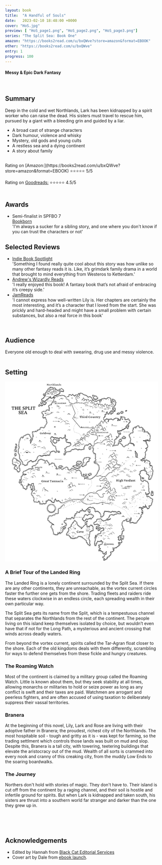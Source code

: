 ```yaml
---
layout: book
title:  "A Handful of Souls"
date:   2023-02-10 18:48:00 +0000
cover: "HoS.jpg"
preview: [ "HoS_page1.png", "HoS_page2.png", "HoS_page3.png"]
series: "The Split Sea: Book One"
amazon: "https://books2read.com/u/bxQWve?store=amazon&format=EBOOK"
other: "https://books2read.com/u/bxQWve"
entry: 1
progress: 100
---
```


#### Messy & Epic Dark Fantasy
<br />

## Summary

Deep in the cold and wet Northlands, Lark has been kidnapped by a spirit worker who can raise the dead. His sisters must travel to rescue him, pursued by a giant with a bleeding grin and guided by a liar.

- A broad cast of strange characters
- Dark humour, violence and whisky
- Mystery, old gods and young cults
- A restless sea and a dying continent
- A story about family

<br />
Rating on [Amazon:](https://books2read.com/u/bxQWve?store=amazon&format=EBOOK) ⭐⭐⭐⭐⭐ 5/5

Rating on [Goodreads:](https://www.goodreads.com/book/show/56537126-a-handful-of-souls) ⭐⭐⭐⭐<span class="small-star">⭐</span> 4.5/5
<br />
<br />

## Awards
- Semi-finalist in SPFBO 7 <br /> [Bookborn](https://www.youtube.com/watch?v=RzdRHa8Ru5k&t=135s) <br /><span class="quote">'I'm always a sucker for a sibling story, and one where you don't know if you can trust the characters or not'</span>

## Selected Reviews

- [Indie Book Spotlight](https://rebeccacrunden.com/2022/08/04/book-review-a-handful-of-souls-by-stephen-rice/)<br /><span class="quote">'Something I found really quite cool about this story was how unlike so many other fantasy reads it is. Like, it’s grimdark family drama in a world that brought to mind everything from Westeros to Ketterdam.'</span>
- [Andrew's Wizardly Reads](https://www.goodreads.com/review/show/4972696735)<br /><span class="quote">'I really enjoyed this book! A fantasy book that’s not afraid of embracing it’s creepy side.'</span>
- [JamReads](https://jamreads.com/reviews/a-handful-of-souls-the-split-sea-1-by-stephen-rice)<br /><span class="quote">'I cannot express how well-written Lily is. Her chapters are certainly the most interesting, and it’s a character that I loved from the start. She was prickly and hard-headed and might have a small problem with certain substances, but also a real force in this book'</span>

<br />

## Audience
Everyone old enough to deal with swearing, drug use and messy violence.
<br />
<br />

## Setting
<a href="/assets/SplitSeaMap.png"><img src="/assets/SplitSeaMap.png" class="map" id="map" alt="Map of the Split Sea"/></a>

### A Brief Tour of the Landed Ring
The Landed Ring is a lonely continent surrounded by the Split Sea. If there are any other continents, they are unreachable, as the vortex current circles faster the further one gets from the shore. Trading fleets and raiders ride these waters clockwise in an endless circle, each spreading wealth in their own particular way.

The Split Sea gets its name from the Split, which is a tempestuous channel that separates the Northlands from the rest of the continent. The people living on this island keep themselves isolated by choice, but wouldn’t even have that if not for the Long Path, a mysterious and ancient crossing that winds across deadly waters.

From beyond the vortex current, spirits called the Tar-Agran float closer to the shore. Each of the old kingdoms deals with them differently, scrambling for ways to defend themselves from these fickle and hungry creatures.

### The Roaming Watch
Most of the continent is claimed by a military group called the Roaming Watch. Little is known about them, but they seek stability at all times, allowing monarchs or militaries to hold or seize power as long as any conflict is swift and their taxes are paid. Watchmen are arrogant and peerless fighters, and are often accused of using taxation to deliberately suppress their vassal territories.

### Branera
At the beginning of this novel, Lily, Lark and Rose are living with their adoptive father in Branera; the proudest, richest city of the Northlands. The most hospitable soil - tough and gritty as it is - was kept for farming, so the trading settlment which controls those lands was built on mud and slop. Despite this, Branera is a tall city, with towering, teetering buildings that elevate the aristocracy out of the mud. Wealth of all sorts is crammed into every nook and cranny of this creaking city, from the muddy Low Ends to the soaring boardwalks.

### The Journey

Northers don't hold with stories of magic. They don't have to. Their island is cut off from the continent by a raging channel, and their soil is hostile and infertile ground for spirits. But when Lark is kidnapped and taken south, his sisters are thrust into a southern world far stranger and darker than the one they grew up in.


<br />
<br />
<br />


## Acknowledgements

- Edited by Hannah from [Black Cat Editorial Services](https://blackcatedit.com/)
- Cover art by Dale from [ebook launch](https://ebooklaunch.com/).